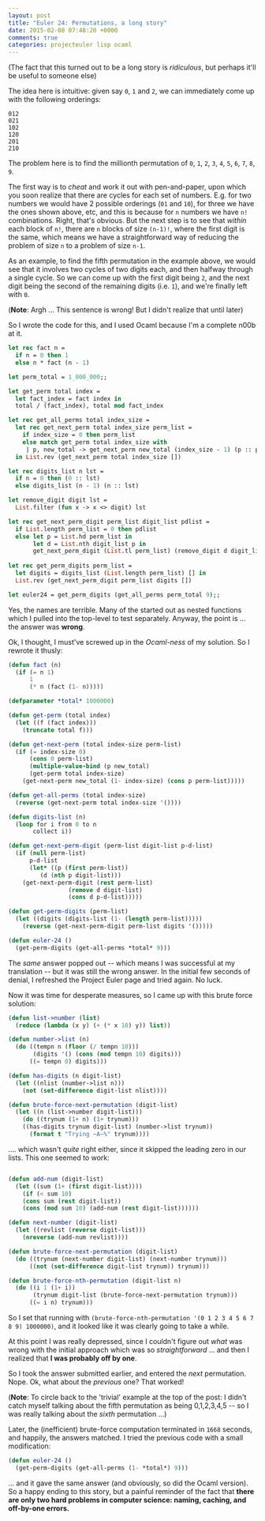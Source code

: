 ```yaml
---
layout: post
title: "Euler 24: Permutations, a long story"
date: 2015-02-08 07:48:20 +0000
comments: true
categories: projecteuler lisp ocaml
---
```


(The fact that this turned out to be a long story is _ridiculous_, but perhaps it'll be useful to someone else)

The idea here is intuitive: given say `0`, `1` and `2`, we can immediately come up with the following orderings:

```
012
021
102
120
201
210
```

The problem here is to find the millionth permutation of `0`, `1`, `2`, `3`, `4`, `5`, `6`, `7`, `8`, `9`.

The first way is to _cheat_ and work it out with pen-and-paper, upon which you soon realize that there are cycles for each set of numbers. E.g. for two numbers we would have 2 possible orderings (`01` and `10`), for three we have the ones shown above, etc, and this is because for `n` numbers we have `n!` combinations. Right, that's obvious. But the next step is to see that _within_ each block of `n!`, there are `n` blocks of size `(n-1)!`, where the first digit is the same, which means we have a straightforward way of reducing the problem of size `n` to a problem of size `n-1`.

As an example, to find the fifth permutation in the example above, we would see that it involves two cycles of two digits each, and then halfway through a single cycle. So we can come up with the first digit being `2`, and the next digit being the second of the remaining digits (i.e. `1`), and we're finally left with `0`.

(**Note**: Argh ... This sentence is wrong! But I didn't realize that until later)

So I wrote the code for this, and I used Ocaml because I'm a complete n00b at it.

```ocaml
let rec fact n =
  if n = 0 then 1
  else n * fact (n - 1)

let perm_total = 1_000_000;;

let get_perm total index =
  let fact_index = fact index in
  total / (fact_index), total mod fact_index

let rec get_all_perms total index_size =
  let rec get_next_perm total index_size perm_list =
    if index_size = 0 then perm_list
    else match get_perm total index_size with
	 | p, new_total -> get_next_perm new_total (index_size - 1) (p :: perm_list)
  in List.rev (get_next_perm total index_size [])

let rec digits_list n lst =
  if n = 0 then (0 :: lst)
  else digits_list (n - 1) (n :: lst)

let remove_digit digit lst =
  List.filter (fun x -> x <> digit) lst

let rec get_next_perm_digit perm_list digit_list pdlist =
  if List.length perm_list = 0 then pdlist
  else let p = List.hd perm_list in
       let d = List.nth digit_list p in
       get_next_perm_digit (List.tl perm_list) (remove_digit d digit_list) (d :: pdlist)
	      
let rec get_perm_digits perm_list =
  let digits = digits_list (List.length perm_list) [] in
  List.rev (get_next_perm_digit perm_list digits [])

let euler24 = get_perm_digits (get_all_perms perm_total 9);;	   
```

Yes, the names are terrible. Many of the started out as nested functions which I pulled into the top-level to test separately. Anyway, the point is ... the answer was **wrong**.

Ok, I thought, I must've screwed up in the _Ocaml-ness_ of my solution. So I rewrote it thusly:

```lisp
(defun fact (n)
  (if (= n 1)
      1
      (* n (fact (1- n)))))

(defparameter *total* 1000000)

(defun get-perm (total index)
  (let ((f (fact index)))
    (truncate total f)))

(defun get-next-perm (total index-size perm-list)
  (if (= index-size 0)
      (cons 0 perm-list)
      (multiple-value-bind (p new_total)
	  (get-perm total index-size)
	(get-next-perm new_total (1- index-size) (cons p perm-list)))))

(defun get-all-perms (total index-size)
  (reverse (get-next-perm total index-size '())))

(defun digits-list (n)
  (loop for i from 0 to n
       collect i))

(defun get-next-perm-digit (perm-list digit-list p-d-list)
  (if (null perm-list)
      p-d-list
      (let* ((p (first perm-list))
	     (d (nth p digit-list)))
	(get-next-perm-digit (rest perm-list)
			     (remove d digit-list)
			     (cons d p-d-list)))))

(defun get-perm-digits (perm-list)
  (let ((digits (digits-list (1- (length perm-list)))))
    (reverse (get-next-perm-digit perm-list digits '()))))

(defun euler-24 ()
  (get-perm-digits (get-all-perms *total* 9)))
```

The _same_ answer popped out -- which means I was successful at my translation -- but it was still the wrong answer. In the initial few seconds of denial, I refreshed the Project Euler page and tried again. No luck.

Now it was time for desperate measures, so I came up with this brute force solution:

```lisp
(defun list->number (list)
  (reduce (lambda (x y) (+ (* x 10) y)) list))

(defun number->list (n)
  (do ((tempn n (floor (/ tempn 10)))
       (digits '() (cons (mod tempn 10) digits)))
      ((= tempn 0) digits)))

(defun has-digits (n digit-list)
  (let ((nlist (number->list n)))
    (not (set-difference digit-list nlist))))

(defun brute-force-next-permutation (digit-list)
  (let ((n (list->number digit-list)))
    (do ((trynum (1+ n) (1+ trynum)))
	((has-digits trynum digit-list) (number->list trynum))
      (format t "Trying ~A~%" trynum))))
```

.... which wasn't _quite_ right either, since it skipped the leading zero in our lists. This one seemed to work:

```lisp

(defun add-num (digit-list)
  (let ((sum (1+ (first digit-list))))
    (if (< sum 10)
	(cons sum (rest digit-list))
	(cons (mod sum 10) (add-num (rest digit-list))))))

(defun next-number (digit-list)
  (let ((revlist (reverse digit-list)))
    (nreverse (add-num revlist))))

(defun brute-force-next-permutation (digit-list)
  (do ((trynum (next-number digit-list) (next-number trynum)))
      ((not (set-difference digit-list trynum)) trynum)))

(defun brute-force-nth-permutation (digit-list n)
  (do ((i 1 (1+ i))
       (trynum digit-list (brute-force-next-permutation trynum)))
      ((= i n) trynum)))
```

So I set that running with `(brute-force-nth-permutation '(0 1 2 3 4 5 6 7 8 9) 1000000)`, and it looked like it was clearly going to take a while.

At this point I was really depressed, since I couldn't figure out _what_ was wrong with the initial approach which was so _straightforward_ ... and then I realized that **I was probably off by one**.

So I took the answer submitted earlier, and entered the _next_ permutation. Nope. Ok, what about the _previous_ one? That worked!

(**Note**: To circle back to the 'trivial' example at the top of the post: I didn't catch myself talking about the fifth permutation as being 0,1,2,3,4,5 -- so I was really talking about the _sixth_ permutation ...)

Later, the (inefficient) brute-force computation terminated in `1668` seconds, and happily, the answers matched. I tried the previous code with a small modification:

```lisp
(defun euler-24 ()
  (get-perm-digits (get-all-perms (1- *total*) 9)))
```

... and it gave the same answer (and obviously, so did the Ocaml version). So a happy ending to this story, but a painful reminder of the fact that **there are only two hard problems in computer science: naming, caching, and off-by-one errors.**
